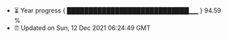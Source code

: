 - ⏳ Year progress { ████████████████████████████▁▁ } 94.59 %
- ⏰ Updated on Sun, 12 Dec 2021 06:24:49 GMT

